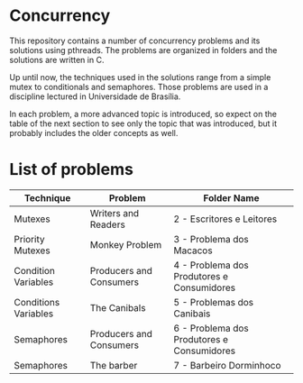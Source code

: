 # Concurrency

This repository contains a number of concurrency problems and its solutions
using pthreads. The problems are organized in folders and the solutions are
written in C.

Up until now, the techniques used in the solutions range from a simple mutex to
conditionals and semaphores. Those problems are used in a discipline lectured in
Universidade de Brasília.

In each problem, a more advanced topic is introduced, so expect on the table of
the next section to see only the topic that was introduced, but it probably
includes the older concepts as well.

# List of problems

| Technique | Problem | Folder Name |
| --------- | ------- | ----------- |
| Mutexes | Writers and Readers | 2 - Escritores e Leitores |
| Priority Mutexes | Monkey Problem | 3 - Problema dos Macacos |
| Condition Variables | Producers and Consumers | 4 - Problema dos Produtores e Consumidores |
| Conditions Variables | The Canibals | 5 - Problemas dos Canibais |
| Semaphores | Producers and Consumers | 6 - Problema dos Produtores e Consumidores |
| Semaphores | The barber | 7 - Barbeiro Dorminhoco |


